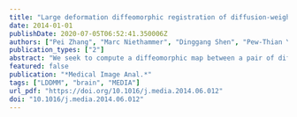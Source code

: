 ```yaml
---
title: "Large deformation diffeomorphic registration of diffusion-weighted imaging data"
date: 2014-01-01
publishDate: 2020-07-05T06:52:41.350006Z
authors: ["Pei Zhang", "Marc Niethammer", "Dinggang Shen", "Pew-Thian Yap"]
publication_types: ["2"]
abstract: "We seek to compute a diffeomorphic map between a pair of diffusion-weighted images under large deformation. Unlike existing techniques, our method allows any diffusion model to be fitted after registration for subsequent multifaceted analysis. This is achieved by directly aligning the diffusion-weighted images using a large deformation diffeomorphic registration framework formulated from an optimal control perspective. Our algorithm seeks the optimal coordinate mapping by simultaneously considering structural alignment, local fiber reorientation, and deformation regularization. Our algorithm also incorporates a multi-kernel strategy to concurrently register anatomical structures of different scales. We demonstrate the efficacy of our approach using in vivo data and report on detailed qualitative and quantitative results in comparison with several different registration strategies."
featured: false
publication: "*Medical Image Anal.*"
tags: ["LDDMM", "brain", "MEDIA"]
url_pdf: "https://doi.org/10.1016/j.media.2014.06.012"
doi: "10.1016/j.media.2014.06.012"
---
```


